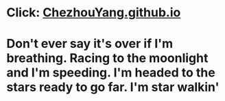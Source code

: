 # Click: [ChezhouYang.github.io](https://chezhouyang.github.io/)

 # Don't ever say it's over if I'm breathing. Racing to the moonlight and I'm speeding. I'm headed to the stars ready to go far. I'm star walkin'

